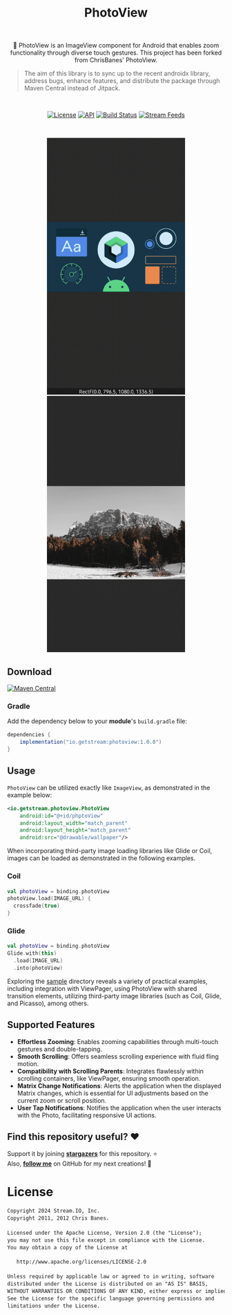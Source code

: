 <h1 align="center">PhotoView</h1></br>

<p align="center">
🌇 PhotoView is an ImageView component for Android that enables zoom functionality through diverse touch gestures. This project has been forked from ChrisBanes' PhotoView.
</p>

> The aim of this library is to sync up to the recent androidx library, address bugs, enhance features, and distribute the package through Maven Central instead of Jitpack.

</br>
<p align="center">
  <a href="https://opensource.org/licenses/Apache-2.0"><img alt="License" src="https://img.shields.io/badge/License-Apache%202.0-blue.svg"/></a>
  <a href="https://android-arsenal.com/api?level=21"><img alt="API" src="https://img.shields.io/badge/API-21%2B-brightgreen.svg?style=flat"/></a>
  <a href="https://github.com/GetStream/photoview-android/actions/workflows/android.yml"><img alt="Build Status" src="https://github.com/GetStream/photoview-android/actions/workflows/android.yml/badge.svg"/></a>
  <a href="https://getstream.io"><img src="https://img.shields.io/endpoint?url=https://gist.githubusercontent.com/HayesGordon/e7f3c4587859c17f3e593fd3ff5b13f4/raw/11d9d9385c9f34374ede25f6471dc743b977a914/badge.json" alt="Stream Feeds"></a>
</p><br>

<p align="center">
<img src="preview/preview0.gif" width="320"/>
<img src="preview/preview1.gif" width="320"/>
</p>

## Download
[![Maven Central](https://img.shields.io/maven-central/v/io.getstream/photoview.svg?label=Maven%20Central)](https://central.sonatype.com/artifact/io.getstream/photoview)

### Gradle

Add the dependency below to your **module**'s `build.gradle` file:

```gradle
dependencies {
    implementation("io.getstream:photoview:1.0.0")
}
```

## Usage

`PhotoView` can be utilized exactly like `ImageView`, as demonstrated in the example below:

```xml
<io.getstream.photoview.PhotoView
    android:id="@+id/phptoView"
    android:layout_width="match_parent"
    android:layout_height="match_parent"
    android:src="@drawable/wallpaper"/>
```

When incorporating third-party image loading libraries like Glide or Coil, images can be loaded as demonstrated in the following examples.

### Coil

```kotlin
val photoView = binding.photoView
photoView.load(IMAGE_URL) {
  crossfade(true)
}
```

### Glide

```kotlin
val photoView = binding.photoView
Glide.with(this)
  .load(IMAGE_URL)
  .into(photoView)
```

Exploring the [sample](https://github.com/GetStream/photoview-android/tree/main/sample) directory reveals a variety of practical examples, including integration with ViewPager, using PhotoView with shared transition elements, utilizing third-party image libraries (such as Coil, Glide, and Picasso), among others.

## Supported Features

- **Effortless Zooming**: Enables zooming capabilities through multi-touch gestures and double-tapping.
- **Smooth Scrolling**: Offers seamless scrolling experience with fluid fling motion.
- **Compatibility with Scrolling Parents**: Integrates flawlessly within scrolling containers, like ViewPager, ensuring smooth operation.
- **Matrix Change Notifications**: Alerts the application when the displayed Matrix changes, which is essential for UI adjustments based on the current zoom or scroll position.
- **User Tap Notifications**: Notifies the application when the user interacts with the Photo, facilitating responsive UI actions.

## Find this repository useful? :heart:
Support it by joining __[stargazers](https://github.com/skydoves/FlexibleBottomSheet/stargazers)__ for this repository. :star: <br>
Also, __[follow me](https://github.com/skydoves)__ on GitHub for my next creations! 🤩

# License
```xml
Copyright 2024 Stream.IO, Inc.
Copyright 2011, 2012 Chris Banes.

Licensed under the Apache License, Version 2.0 (the "License");
you may not use this file except in compliance with the License.
You may obtain a copy of the License at

   http://www.apache.org/licenses/LICENSE-2.0

Unless required by applicable law or agreed to in writing, software
distributed under the License is distributed on an "AS IS" BASIS,
WITHOUT WARRANTIES OR CONDITIONS OF ANY KIND, either express or implied.
See the License for the specific language governing permissions and
limitations under the License.
```

